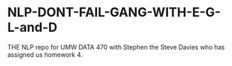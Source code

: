 # NLP-DONT-FAIL-GANG-WITH-E-G-L-and-D
THE NLP repo for UMW DATA 470 with Stephen the Steve Davies who has assigned us homework 4.
